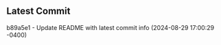 
## Latest Commit
b89a5e1 - Update README with latest commit info (2024-08-29 17:00:29 -0400) <Yunxi-Zhou>
